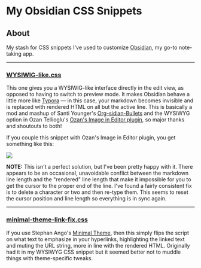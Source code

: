 # My Obsidian CSS Snippets

## About

My stash for CSS snippets I've used to customize [Obsidian](https://obsidian.md), my go-to note-taking app.

---

### [WYSIWIG-like.css](https://github.com/frankreporting/obsidian-snippets/blob/main/WYSIWYG-like.css)

This one gives you a WYSIWIG-like interface directly in the edit view, as opposed to having to switch to preview mode. It makes Obsidian behave a little more like [Typora](https://typora.io) — in this case, your markdown becomes invisible and is replaced with rendered HTML on all but the active line. This is basically a mod and mashup of Santi Younger's [Org-sidian-Bullets](https://github.com/santiyounger/Org-sidian-Bullets) and the WYSIWYG option in Ozan Tellioglu's [Ozan's Image in Editor plugin](https://github.com/ozntel/oz-image-in-editor-obsidian), so major thanks and shoutouts to both!

If you couple this snippet with Ozan's Image in Editor plugin, you get something like this:

![](demo/WYSIWYG-demo.gif)

**NOTE:** This isn't a perfect solution, but I've been pretty happy with it. There appears to be an occasional, unavoidable conflict between the markdown line length and the "rendered" line length that make it impossible for you to get the cursor to the proper end of the line. I've found a fairly consistent fix is to delete a character or two and then re-type them. This seems to reset the cursor position and line length so everything is in sync again.

---

### [minimal-theme-link-fix.css](https://github.com/frankreporting/obsidian-snippets/blob/main/minimal-theme-link-fix.css)

If you use Stephan Ango's [Minimal Theme](https://github.com/kepano/obsidian-minimal), then this simply flips the script on what text to emphasize in your hyperlinks, highlighting the linked text and muting the URL string, more in line with the rendered HTML. Originally had it in my WYSIWYG CSS snippet but it seemed better not to muddle things with theme-specific tweaks.
